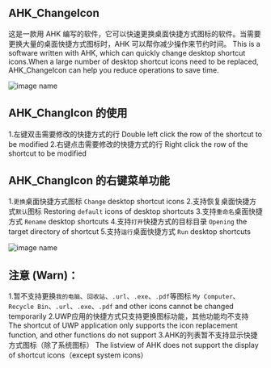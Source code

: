 ## AHK_ChangeIcon

这是一款用 AHK 编写的软件，它可以快速更换桌面快捷方式图标的软件。当需要更换大量的桌面快捷方式图标时，AHK 可以帮你减少操作来节约时间。
This is a software written with AHK, which can quickly change desktop shortcut icons.When a large number of desktop shortcut icons need to be replaced, AHK_ChangeIcon can help you reduce operations to save time.


![image name](https://raw.githubusercontent.com/iKineticate/AHK_ChangeIcon/main/Picture/AHK_ChangIcon_1.png)

## AHK_ChangIcon 的使用

1.左键双击需要修改的快捷方式的行
Double left click the row of the shortcut to be modified
2.右键点击需要修改的快捷方式的行
Right click the row of the shortcut to be modified

## AHK_ChangIcon 的右键菜单功能

1.`更换`桌面快捷方式图标
`Change` desktop shortcut icons
2.支持恢复桌面快捷方式`默认`图标
Restoring `default` icons of desktop shortcuts
3.支持`重命名`桌面快捷方式
`Rename` desktop shortcuts
4.支持`打开`快捷方式的目标目录
`Opening` the target directory of shortcut
5.支持`运行`桌面快捷方式
`Run` desktop shortcuts


![image name](https://raw.githubusercontent.com/iKineticate/AHK_ChangeIcon/main/Picture/AHK_ChangIcon_2.png)
## 注意 (Warn)：

1.暂不支持更换`我的电脑`、`回收站`、`.url`、`.exe`、`.pdf`等图标
`My Computer`、`Recycle Bin`、`.url`、`.exe`、`.pdf` and other icons cannot be changed temporarily
2.UWP应用的快捷方式只支持更换图标功能，其他功能均不支持
The shortcut of UWP application only supports the icon replacement function, and other functions do not support
3.AHK的列表暂不支持显示快捷方式图标（除了系统图标）
The listview of AHK does not support the display of shortcut icons（except system icons）

